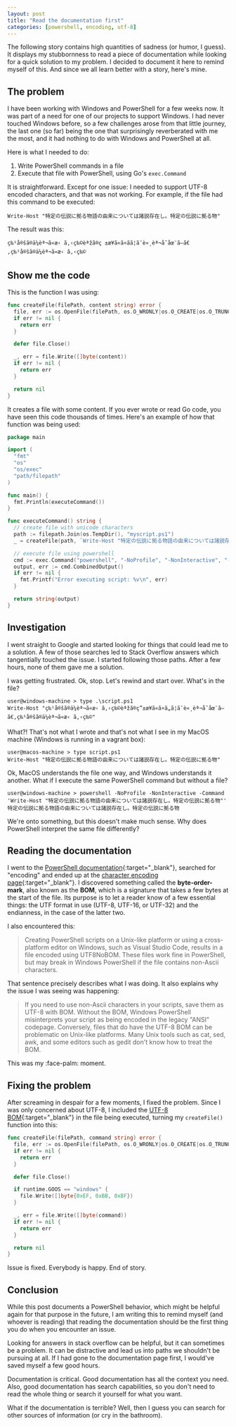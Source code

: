 ```yaml
---
layout: post
title: "Read the documentation first"
categories: [powershell, encoding, utf-8]
---
```


The following story contains high quantities of sadness (or humor, I guess). It displays my stubbornness to read a piece of documentation while looking for a quick solution to my problem. I decided to document it here to remind myself of this. And since we all learn better with a story, here's mine.

## The problem

I have been working with Windows and PowerShell for a few weeks now. It was part of a need for one of our projects to support Windows. I had never touched Windows before, so a few challenges arose from that little journey, the last one (so far) being the one that surprisingly reverberated with me the most, and it had nothing to do with Windows and PowerShell at all.

Here is what I needed to do:

1. Write PowerShell commands in a file
2. Execute that file with PowerShell, using Go's `exec.Command`

It is straightforward. Except for one issue: I needed to support UTF-8 encoded characters, and that was not working. For example, if the file had this command to be executed:

```
Write-Host "特定の伝説に拠る物語の由来については諸説存在し。特定の伝説に拠る物"
```

The result was this:

```
ç‰¹å®šã®ä¼èª¬ã«æ‹ ã‚‹ç‰©èªžã®ç ±æ¥ã«ã¤ãã¦ã¯è«¸èª¬å˜åœ¨ã—ã€‚ç‰¹å®šã®ä¼èª¬ã«æ‹ ã‚‹ç‰©
```

## Show me the code

This is the function I was using:

```go
func createFile(filePath, content string) error {
  file, err := os.OpenFile(filePath, os.O_WRONLY|os.O_CREATE|os.O_TRUNC, 0644)
  if err != nil {
    return err
  }

  defer file.Close()

  _, err = file.Write([]byte(content))
  if err != nil {
    return err
  }

  return nil
}
```

It creates a file with some content. If you ever wrote or read Go code, you have seen this code thousands of times. Here's an example of how that function was being used:

```go
package main

import (
  "fmt"
  "os"
  "os/exec"
  "path/filepath"
)

func main() {
  fmt.Println(executeCommand())
}

func executeCommand() string {
  // create file with unicode characters
  path := filepath.Join(os.TempDir(), "myscript.ps1")
  _ = createFile(path, `Write-Host "特定の伝説に拠る物語の由来については諸説存在し。特定の伝説に拠る物"`)

  // execute file using powershell
  cmd := exec.Command("powershell", "-NoProfile", "-NonInteractive", "-File", path)
  output, err := cmd.CombinedOutput()
  if err != nil {
    fmt.Printf("Error executing script: %v\n", err)
  }

  return string(output)
}
```

## Investigation

I went straight to Google and started looking for things that could lead me to a solution. A few of those searches led to Stack Overflow answers which tangentially touched the issue. I started following those paths. After a few hours, none of them gave me a solution.

I was getting frustrated. Ok, stop. Let's rewind and start over. What's in the file?

```
user@windows-machine > type .\script.ps1
Write-Host "ç‰¹å®šã®ä¼èª¬ã«æ‹ ã‚‹ç‰©èªžã®ç”±æ¥ã«ã¤ã„ã¦ã¯è«¸èª¬å˜åœ¨ã—ã€‚ç‰¹å®šã®ä¼èª¬ã«æ‹ ã‚‹ç‰©"
```

What?! That's not what I wrote and that's not what I see in my MacOS machine (Windows is running in a vagrant box):

```
user@macos-machine > type script.ps1
Write-Host "特定の伝説に拠る物語の由来については諸説存在し。特定の伝説に拠る物"
```

Ok, MacOS understands the file one way, and Windows understands it another. What if I execute the same PowerShell command but without a file?

```
user@windows-machine > powershell -NoProfile -NonInteractive -Command 'Write-Host "特定の伝説に拠る物語の由来については諸説存在し。特定の伝説に拠る物"'
特定の伝説に拠る物語の由来については諸説存在し。特定の伝説に拠る物
```

We're onto something, but this doesn't make much sense. Why does PowerShell interpret the same file differently?

## Reading the documentation

I went to the [PowerShell documentation](https://docs.microsoft.com/en-us/powershell/){:target="_blank"}, searched for "encoding" and ended up at the [character encoding page](https://docs.microsoft.com/en-us/powershell/module/microsoft.powershell.core/about/about_character_encoding){:target="_blank"}. I discovered something called the **byte-order-mark**, also known as the **BOM**, which is a signature that takes a few bytes at the start of the file. Its purpose is to let a reader know of a few essential things: the UTF format in use (UTF-8, UTF-16, or UTF-32) and the endianness, in the case of the latter two.

I also encountered this:

> Creating PowerShell scripts on a Unix-like platform or using a cross-platform editor on Windows, such as Visual Studio Code, results in a file encoded using UTF8NoBOM. These files work fine in PowerShell, but may break in Windows PowerShell if the file contains non-Ascii characters.

That sentence precisely describes what I was doing. It also explains why the issue I was seeing was happening:

> If you need to use non-Ascii characters in your scripts, save them as UTF-8 with BOM. Without the BOM, Windows PowerShell misinterprets your script as being encoded in the legacy "ANSI" codepage. Conversely, files that do have the UTF-8 BOM can be problematic on Unix-like platforms. Many Unix tools such as cat, sed, awk, and some editors such as gedit don't know how to treat the BOM.

This was my :face-palm: moment.

## Fixing the problem

After screaming in despair for a few moments, I fixed the problem. Since I was only concerned about UTF-8, I included the [UTF-8 BOM](https://docs.microsoft.com/en-us/globalization/encoding/byte-order-mark){:target="_blank"} in the file being executed, turning my `createFile()` function into this:

```go
func createFile(filePath, command string) error {
  file, err := os.OpenFile(filePath, os.O_WRONLY|os.O_CREATE|os.O_TRUNC, 0644)
  if err != nil {
    return err
  }

  defer file.Close()

  if runtime.GOOS == "windows" {
    file.Write([]byte{0xEF, 0xBB, 0xBF})
  }

  _, err = file.Write([]byte(command))
  if err != nil {
    return err
  }

  return nil
}
```

Issue is fixed. Everybody is happy. End of story.

## Conclusion

While this post documents a PowerShell behavior, which might be helpful again for that purpose in the future, I am writing this to remind myself (and whoever is reading) that reading the documentation should be the first thing you do when you encounter an issue.

Looking for answers in stack overflow can be helpful, but it can sometimes be a problem. It can be distractive and lead us into paths we shouldn't be pursuing at all. If I had gone to the documentation page first, I would've saved myself a few good hours.

Documentation is critical. Good documentation has all the context you need. Also, good documentation has search capabilities, so you don't need to read the whole thing or search it yourself for what you want.

What if the documentation is terrible? Well, then I guess you can search for other sources of information (or cry in the bathroom).
